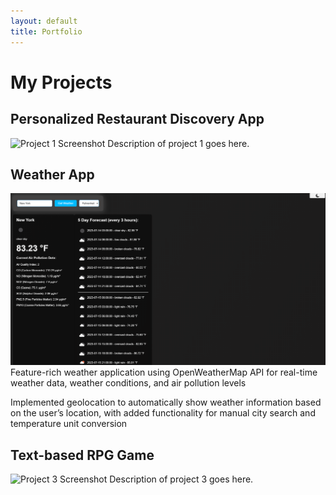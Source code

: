 ```yaml
---
layout: default
title: Portfolio
---
```


# My Projects

## Personalized Restaurant Discovery App
![Project 1 Screenshot](/images/project1.png)
Description of project 1 goes here.

## Weather App
![Project 2 Screenshot](/images/weather.png)
Feature-rich weather application using OpenWeatherMap API for real-time weather data, weather conditions, and air pollution levels

Implemented geolocation to automatically show weather information based on the user’s location, with added functionality for manual city search and temperature unit conversion

## Text-based RPG Game
![Project 3 Screenshot](/images/project3.png)
Description of project 3 goes here.

